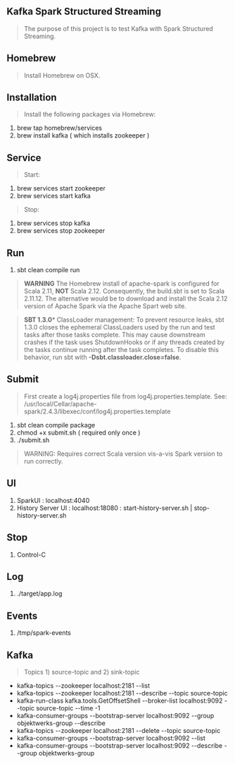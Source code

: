 Kafka Spark Structured Streaming
--------------------------------
>The purpose of this project is to test Kafka with Spark Structured Streaming.

Homebrew
--------
>Install Homebrew on OSX.

Installation
------------
>Install the following packages via Homebrew:

1. brew tap homebrew/services
2. brew install kafka  ( which installs zookeeper )

Service
-------
>Start:

1. brew services start zookeeper
2. brew services start kafka

>Stop:

1. brew services stop kafka
2. brew services stop zookeeper

Run
---
1. sbt clean compile run

>**WARNING** The Homebrew install of apache-spark is configured for Scala 2.11, **NOT** Scala 2.12.
>Consequently, the build.sbt is set to Scala 2.11.12. The alternative would be to download and install
>the Scala 2.12 version of Apache Spark via the Apache Spart web site.

>**SBT 1.3.0*** ClassLoader management: To prevent resource leaks, sbt 1.3.0 closes the ephemeral ClassLoaders
>used by the run and test tasks after those tasks complete. This may cause downstream crashes if the task uses
>ShutdownHooks or if any threads created by the tasks continue running after the task completes. To disable this
>behavior, run sbt with **-Dsbt.classloader.close=false**.

Submit
------
>First create a log4j.properties file from log4j.properties.template.
>See: /usr/local/Cellar/apache-spark/2.4.3/libexec/conf/log4j.properties.template

1. sbt clean compile package
2. chmod +x submit.sh ( required only once )
3. ./submit.sh

>WARNING: Requires correct Scala version vis-a-vis Spark version to run correctly.

UI
--
1. SparkUI : localhost:4040
2. History Server UI : localhost:18080 : start-history-server.sh | stop-history-server.sh

Stop
----
1. Control-C
 
Log
---
1. ./target/app.log

Events
------
1. /tmp/spark-events

Kafka
-----
>Topics 1) source-topic and 2) sink-topic

* kafka-topics --zookeeper localhost:2181 --list
* kafka-topics --zookeeper localhost:2181 --describe --topic source-topic
* kafka-run-class kafka.tools.GetOffsetShell --broker-list localhost:9092 --topic source-topic --time -1
* kafka-consumer-groups --bootstrap-server localhost:9092 --group objektwerks-group --describe
* kafka-topics --zookeeper localhost:2181 --delete --topic source-topic
* kafka-consumer-groups --bootstrap-server localhost:9092 --list
* kafka-consumer-groups --bootstrap-server localhost:9092 --describe --group objektwerks-group
